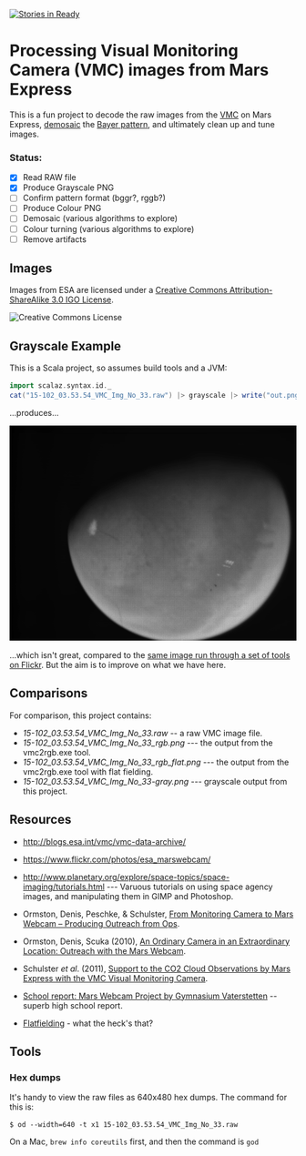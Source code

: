 [![Stories in Ready](https://badge.waffle.io/d6y/demosaic.png?label=ready&title=Ready)](https://waffle.io/d6y/demosaic)
# Processing Visual Monitoring Camera (VMC) images from Mars Express

[mosaic]: http://en.wikipedia.org/wiki/Demosaicing
[bayer]: http://en.wikipedia.org/wiki/Bayer_filter
[vmc]: http://blogs.esa.int/vmc/
[faq]: http://blogs.esa.int/vmc/faq/
[cc]: http://creativecommons.org/licenses/by-sa/3.0/igo/

This is a fun project to decode the raw images from the [VMC][faq] on Mars Express, [demosaic][mosaic] the [Bayer pattern][bayer], and ultimately clean up and tune images.

### Status:

- [x] Read RAW file
- [x] Produce Grayscale PNG
- [ ] Confirm pattern format (bggr?, rggb?)
- [ ] Produce Colour PNG
- [ ] Demosaic (various algorithms to explore)
- [ ] Colour turning (various algorithms to explore)
- [ ] Remove artifacts

## Images

Images from ESA are licensed under a [Creative Commons Attribution-ShareAlike 3.0 IGO License][cc].

![Creative Commons License](https://i.creativecommons.org/l/by-sa/3.0/igo/88x31.png)

## Grayscale Example

This is a Scala project, so assumes build tools and a JVM:

``` scala
import scalaz.syntax.id._
cat("15-102_03.53.54_VMC_Img_No_33.raw") |> grayscale |> write("out.png")
```

...produces...

![Simple Grayscale](15-102_03.53.54_VMC_Img_No_33-gray.png)

...which isn't great, compared to the [same image run through a set of tools on Flickr](https://www.flickr.com/photos/esa_marswebcam/16968680597/). But the aim is to improve on what we have here.


## Comparisons

For comparison, this project contains:

- *15-102_03.53.54_VMC_Img_No_33.raw* -- a raw VMC image file.
- *15-102_03.53.54_VMC_Img_No_33_rgb.png* --- the output from the vmc2rgb.exe tool.
- *15-102_03.53.54_VMC_Img_No_33_rgb_flat.png* --- the output from the vmc2rgb.exe tool with flat fielding.
- *15-102_03.53.54_VMC_Img_No_33-gray.png* --- grayscale output from this project.

## Resources

- http://blogs.esa.int/vmc/vmc-data-archive/

- https://www.flickr.com/photos/esa_marswebcam/

- http://www.planetary.org/explore/space-topics/space-imaging/tutorials.html --- Varuous tutorials on using space agency images, and manipulating them in GIMP and Photoshop.

- Ormston, Denis, Peschke, & Schulster, [From Monitoring Camera to Mars Webcam – Producing Outreach from Ops](http://esamultimedia.esa.int/multimedia/esoc/Mars_Webcam.pdf).

- Ormston, Denis, Scuka (2010), [An Ordinary Camera in an Extraordinary Location: Outreach with the Mars Webcam](http://www.slideshare.net/esaops/an-ordinary-camera-in-an-extraordinary-location-outreach-with-the-mars-webcam).

- Schulster _et al_. (2011), [Support to the CO2 Cloud Observations by Mars Express with the VMC Visual Monitoring Camera](http://meetingorganizer.copernicus.org/EPSC-DPS2011/EPSC-DPS2011-706-1.pdf).

- [School report: Mars Webcam Project by Gymnasium Vaterstetten](http://blogs.esa.int/vmc/2010/08/) -- superb high school report.

- [Flatfielding](http://en.wikipedia.org/wiki/Flat-field_correction) - what the heck's that?

## Tools

### Hex dumps

It's handy to view the raw files as 640x480 hex dumps.  The command for this is:

    $ od --width=640 -t x1 15-102_03.53.54_VMC_Img_No_33.raw

On a Mac, `brew info coreutils` first, and then the command is `god`

